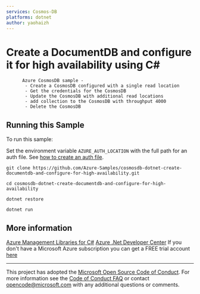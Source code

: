 ```yaml
---
services: Cosmos-DB
platforms: dotnet
author: yaohaizh
---
```


# Create a DocumentDB and configure it for high availability using C# #

          Azure CosmosDB sample -
           - Create a CosmosDB configured with a single read location
           - Get the credentials for the CosmosDB
           - Update the CosmosDB with additional read locations
           - add collection to the CosmosDB with throughput 4000
           - Delete the CosmosDB


## Running this Sample ##

To run this sample:

Set the environment variable `AZURE_AUTH_LOCATION` with the full path for an auth file. See [how to create an auth file](https://github.com/Azure/azure-libraries-for-net/blob/master/AUTH.md).

    git clone https://github.com/Azure-Samples/cosmosdb-dotnet-create-documentdb-and-configure-for-high-availability.git

    cd cosmosdb-dotnet-create-documentdb-and-configure-for-high-availability

    dotnet restore

    dotnet run

## More information ##

[Azure Management Libraries for C#](https://github.com/Azure/azure-sdk-for-net/tree/Fluent)
[Azure .Net Developer Center](https://azure.microsoft.com/en-us/develop/net/)
If you don't have a Microsoft Azure subscription you can get a FREE trial account [here](http://go.microsoft.com/fwlink/?LinkId=330212)

---

This project has adopted the [Microsoft Open Source Code of Conduct](https://opensource.microsoft.com/codeofconduct/). For more information see the [Code of Conduct FAQ](https://opensource.microsoft.com/codeofconduct/faq/) or contact [opencode@microsoft.com](mailto:opencode@microsoft.com) with any additional questions or comments.